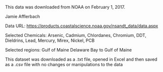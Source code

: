 This data was downloaded from NOAA on February 1, 2017.

Jamie Afflerbach

Data URL: https://products.coastalscience.noaa.gov/nsandt_data/data.aspx

Selected Chemicals: 
Arsenic, Cadmium, Chlordanes, Chromium, DDT, Dieldrins, Lead, Mercury, Mirex, Nickel, PCB

Selected regions:
Gulf of Maine
Delaware Bay to Gulf of Maine

This dataset was downloaded as a .txt file, opened in Excel and then saved as a .csv file with no changes or manipulations to the data